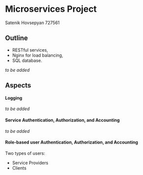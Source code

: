 # Microservices Project
Satenik Hovsepyan 727561

## Outline

* RESTful services,
* Nginx for load balancing,
* SQL database.  

*to be added*

## Aspects
#### Logging

*to be added*

#### Service Authentication, Authorization, and Accounting
*to be added*

#### Role-based user Authentication, Authorization, and Accounting

Two types of users:
* Service Providers
* Clients

#### 